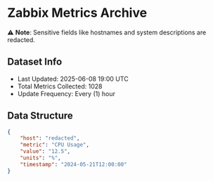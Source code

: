 # Zabbix Metrics Archive

⚠️ **Note**: Sensitive fields like hostnames and system descriptions are redacted.

## Dataset Info
- Last Updated: 2025-06-08 19:00 UTC
- Total Metrics Collected: 1028
- Update Frequency: Every (1) hour

## Data Structure
```json
{
    "host": "redacted",
    "metric": "CPU Usage",
    "value": "12.5",
    "units": "%",
    "timestamp": "2024-05-21T12:00:00"
}
```
